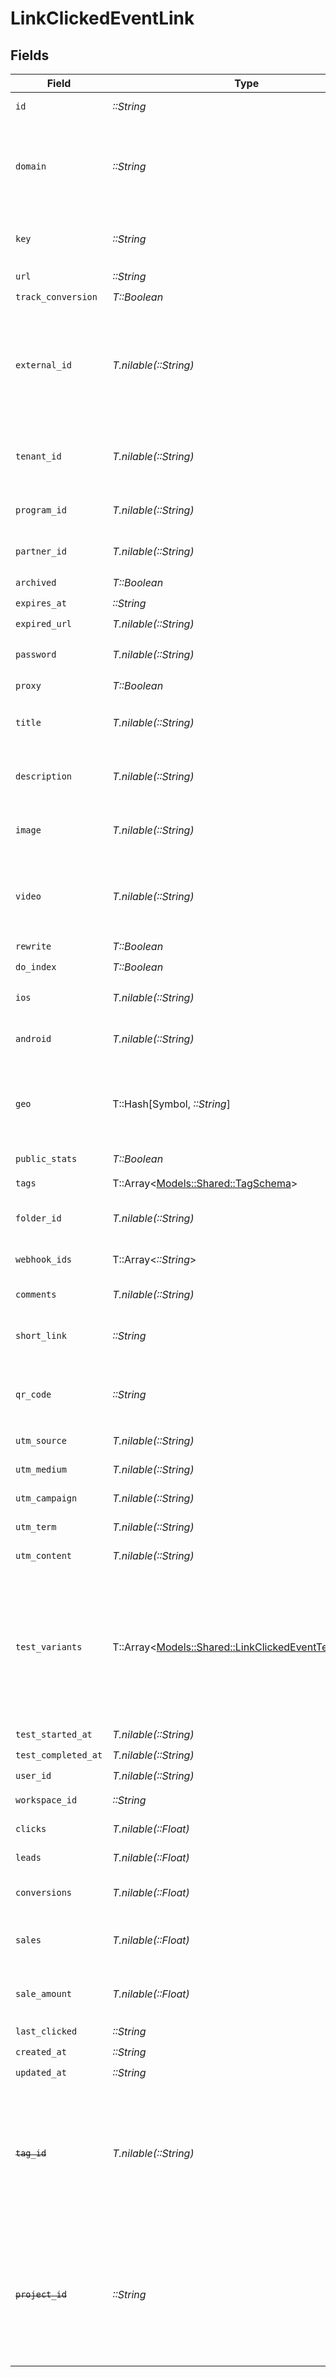 # LinkClickedEventLink


## Fields

| Field                                                                                                                                                                                                              | Type                                                                                                                                                                                                               | Required                                                                                                                                                                                                           | Description                                                                                                                                                                                                        | Example                                                                                                                                                                                                            |
| ------------------------------------------------------------------------------------------------------------------------------------------------------------------------------------------------------------------ | ------------------------------------------------------------------------------------------------------------------------------------------------------------------------------------------------------------------ | ------------------------------------------------------------------------------------------------------------------------------------------------------------------------------------------------------------------ | ------------------------------------------------------------------------------------------------------------------------------------------------------------------------------------------------------------------ | ------------------------------------------------------------------------------------------------------------------------------------------------------------------------------------------------------------------ |
| `id`                                                                                                                                                                                                               | *::String*                                                                                                                                                                                                         | :heavy_check_mark:                                                                                                                                                                                                 | The unique ID of the short link.                                                                                                                                                                                   |                                                                                                                                                                                                                    |
| `domain`                                                                                                                                                                                                           | *::String*                                                                                                                                                                                                         | :heavy_check_mark:                                                                                                                                                                                                 | The domain of the short link. If not provided, the primary domain for the workspace will be used (or `dub.sh` if the workspace has no domains).                                                                    |                                                                                                                                                                                                                    |
| `key`                                                                                                                                                                                                              | *::String*                                                                                                                                                                                                         | :heavy_check_mark:                                                                                                                                                                                                 | The short link slug. If not provided, a random 7-character slug will be generated.                                                                                                                                 |                                                                                                                                                                                                                    |
| `url`                                                                                                                                                                                                              | *::String*                                                                                                                                                                                                         | :heavy_check_mark:                                                                                                                                                                                                 | N/A                                                                                                                                                                                                                |                                                                                                                                                                                                                    |
| `track_conversion`                                                                                                                                                                                                 | *T::Boolean*                                                                                                                                                                                                       | :heavy_check_mark:                                                                                                                                                                                                 | N/A                                                                                                                                                                                                                |                                                                                                                                                                                                                    |
| `external_id`                                                                                                                                                                                                      | *T.nilable(::String)*                                                                                                                                                                                              | :heavy_check_mark:                                                                                                                                                                                                 | The ID of the link in your database. If set, it can be used to identify the link in future API requests (must be prefixed with 'ext_' when passed as a query parameter). This key is unique across your workspace. |                                                                                                                                                                                                                    |
| `tenant_id`                                                                                                                                                                                                        | *T.nilable(::String)*                                                                                                                                                                                              | :heavy_check_mark:                                                                                                                                                                                                 | The ID of the tenant that created the link inside your system. If set, it can be used to fetch all links for a tenant.                                                                                             |                                                                                                                                                                                                                    |
| `program_id`                                                                                                                                                                                                       | *T.nilable(::String)*                                                                                                                                                                                              | :heavy_check_mark:                                                                                                                                                                                                 | The ID of the program the short link is associated with.                                                                                                                                                           |                                                                                                                                                                                                                    |
| `partner_id`                                                                                                                                                                                                       | *T.nilable(::String)*                                                                                                                                                                                              | :heavy_check_mark:                                                                                                                                                                                                 | The ID of the partner the short link is associated with.                                                                                                                                                           |                                                                                                                                                                                                                    |
| `archived`                                                                                                                                                                                                         | *T::Boolean*                                                                                                                                                                                                       | :heavy_check_mark:                                                                                                                                                                                                 | N/A                                                                                                                                                                                                                |                                                                                                                                                                                                                    |
| `expires_at`                                                                                                                                                                                                       | *::String*                                                                                                                                                                                                         | :heavy_check_mark:                                                                                                                                                                                                 | N/A                                                                                                                                                                                                                |                                                                                                                                                                                                                    |
| `expired_url`                                                                                                                                                                                                      | *T.nilable(::String)*                                                                                                                                                                                              | :heavy_check_mark:                                                                                                                                                                                                 | N/A                                                                                                                                                                                                                |                                                                                                                                                                                                                    |
| `password`                                                                                                                                                                                                         | *T.nilable(::String)*                                                                                                                                                                                              | :heavy_check_mark:                                                                                                                                                                                                 | The password required to access the destination URL of the short link.                                                                                                                                             |                                                                                                                                                                                                                    |
| `proxy`                                                                                                                                                                                                            | *T::Boolean*                                                                                                                                                                                                       | :heavy_check_mark:                                                                                                                                                                                                 | N/A                                                                                                                                                                                                                |                                                                                                                                                                                                                    |
| `title`                                                                                                                                                                                                            | *T.nilable(::String)*                                                                                                                                                                                              | :heavy_check_mark:                                                                                                                                                                                                 | The title of the short link. Will be used for Custom Link Previews if `proxy` is true.                                                                                                                             |                                                                                                                                                                                                                    |
| `description`                                                                                                                                                                                                      | *T.nilable(::String)*                                                                                                                                                                                              | :heavy_check_mark:                                                                                                                                                                                                 | The description of the short link. Will be used for Custom Link Previews if `proxy` is true.                                                                                                                       |                                                                                                                                                                                                                    |
| `image`                                                                                                                                                                                                            | *T.nilable(::String)*                                                                                                                                                                                              | :heavy_check_mark:                                                                                                                                                                                                 | The image of the short link. Will be used for Custom Link Previews if `proxy` is true.                                                                                                                             |                                                                                                                                                                                                                    |
| `video`                                                                                                                                                                                                            | *T.nilable(::String)*                                                                                                                                                                                              | :heavy_check_mark:                                                                                                                                                                                                 | The custom link preview video (og:video). Will be used for Custom Link Previews if `proxy` is true. Learn more: https://d.to/og                                                                                    |                                                                                                                                                                                                                    |
| `rewrite`                                                                                                                                                                                                          | *T::Boolean*                                                                                                                                                                                                       | :heavy_check_mark:                                                                                                                                                                                                 | N/A                                                                                                                                                                                                                |                                                                                                                                                                                                                    |
| `do_index`                                                                                                                                                                                                         | *T::Boolean*                                                                                                                                                                                                       | :heavy_check_mark:                                                                                                                                                                                                 | N/A                                                                                                                                                                                                                |                                                                                                                                                                                                                    |
| `ios`                                                                                                                                                                                                              | *T.nilable(::String)*                                                                                                                                                                                              | :heavy_check_mark:                                                                                                                                                                                                 | The iOS destination URL for the short link for iOS device targeting.                                                                                                                                               |                                                                                                                                                                                                                    |
| `android`                                                                                                                                                                                                          | *T.nilable(::String)*                                                                                                                                                                                              | :heavy_check_mark:                                                                                                                                                                                                 | The Android destination URL for the short link for Android device targeting.                                                                                                                                       |                                                                                                                                                                                                                    |
| `geo`                                                                                                                                                                                                              | T::Hash[Symbol, *::String*]                                                                                                                                                                                        | :heavy_check_mark:                                                                                                                                                                                                 | Geo targeting information for the short link in JSON format `{[COUNTRY]: https://example.com }`. See https://d.to/geo for more information.                                                                        |                                                                                                                                                                                                                    |
| `public_stats`                                                                                                                                                                                                     | *T::Boolean*                                                                                                                                                                                                       | :heavy_check_mark:                                                                                                                                                                                                 | N/A                                                                                                                                                                                                                |                                                                                                                                                                                                                    |
| `tags`                                                                                                                                                                                                             | T::Array<[Models::Shared::TagSchema](../../models/shared/tagschema.md)>                                                                                                                                            | :heavy_check_mark:                                                                                                                                                                                                 | The tags assigned to the short link.                                                                                                                                                                               |                                                                                                                                                                                                                    |
| `folder_id`                                                                                                                                                                                                        | *T.nilable(::String)*                                                                                                                                                                                              | :heavy_check_mark:                                                                                                                                                                                                 | The unique ID of the folder assigned to the short link.                                                                                                                                                            |                                                                                                                                                                                                                    |
| `webhook_ids`                                                                                                                                                                                                      | T::Array<*::String*>                                                                                                                                                                                               | :heavy_check_mark:                                                                                                                                                                                                 | The IDs of the webhooks that the short link is associated with.                                                                                                                                                    |                                                                                                                                                                                                                    |
| `comments`                                                                                                                                                                                                         | *T.nilable(::String)*                                                                                                                                                                                              | :heavy_check_mark:                                                                                                                                                                                                 | The comments for the short link.                                                                                                                                                                                   |                                                                                                                                                                                                                    |
| `short_link`                                                                                                                                                                                                       | *::String*                                                                                                                                                                                                         | :heavy_check_mark:                                                                                                                                                                                                 | The full URL of the short link, including the https protocol (e.g. `https://dub.sh/try`).                                                                                                                          |                                                                                                                                                                                                                    |
| `qr_code`                                                                                                                                                                                                          | *::String*                                                                                                                                                                                                         | :heavy_check_mark:                                                                                                                                                                                                 | The full URL of the QR code for the short link (e.g. `https://api.dub.co/qr?url=https://dub.sh/try`).                                                                                                              |                                                                                                                                                                                                                    |
| `utm_source`                                                                                                                                                                                                       | *T.nilable(::String)*                                                                                                                                                                                              | :heavy_check_mark:                                                                                                                                                                                                 | The UTM source of the short link.                                                                                                                                                                                  |                                                                                                                                                                                                                    |
| `utm_medium`                                                                                                                                                                                                       | *T.nilable(::String)*                                                                                                                                                                                              | :heavy_check_mark:                                                                                                                                                                                                 | The UTM medium of the short link.                                                                                                                                                                                  |                                                                                                                                                                                                                    |
| `utm_campaign`                                                                                                                                                                                                     | *T.nilable(::String)*                                                                                                                                                                                              | :heavy_check_mark:                                                                                                                                                                                                 | The UTM campaign of the short link.                                                                                                                                                                                |                                                                                                                                                                                                                    |
| `utm_term`                                                                                                                                                                                                         | *T.nilable(::String)*                                                                                                                                                                                              | :heavy_check_mark:                                                                                                                                                                                                 | The UTM term of the short link.                                                                                                                                                                                    |                                                                                                                                                                                                                    |
| `utm_content`                                                                                                                                                                                                      | *T.nilable(::String)*                                                                                                                                                                                              | :heavy_check_mark:                                                                                                                                                                                                 | The UTM content of the short link.                                                                                                                                                                                 |                                                                                                                                                                                                                    |
| `test_variants`                                                                                                                                                                                                    | T::Array<[Models::Shared::LinkClickedEventTestVariants](../../models/shared/linkclickedeventtestvariants.md)>                                                                                                      | :heavy_minus_sign:                                                                                                                                                                                                 | An array of A/B test URLs and the percentage of traffic to send to each URL.                                                                                                                                       | [<br/>{<br/>"url": "https://example.com/variant-1",<br/>"percentage": 50<br/>},<br/>{<br/>"url": "https://example.com/variant-2",<br/>"percentage": 50<br/>}<br/>]                                                 |
| `test_started_at`                                                                                                                                                                                                  | *T.nilable(::String)*                                                                                                                                                                                              | :heavy_check_mark:                                                                                                                                                                                                 | N/A                                                                                                                                                                                                                |                                                                                                                                                                                                                    |
| `test_completed_at`                                                                                                                                                                                                | *T.nilable(::String)*                                                                                                                                                                                              | :heavy_check_mark:                                                                                                                                                                                                 | N/A                                                                                                                                                                                                                |                                                                                                                                                                                                                    |
| `user_id`                                                                                                                                                                                                          | *T.nilable(::String)*                                                                                                                                                                                              | :heavy_check_mark:                                                                                                                                                                                                 | N/A                                                                                                                                                                                                                |                                                                                                                                                                                                                    |
| `workspace_id`                                                                                                                                                                                                     | *::String*                                                                                                                                                                                                         | :heavy_check_mark:                                                                                                                                                                                                 | The workspace ID of the short link.                                                                                                                                                                                |                                                                                                                                                                                                                    |
| `clicks`                                                                                                                                                                                                           | *T.nilable(::Float)*                                                                                                                                                                                               | :heavy_minus_sign:                                                                                                                                                                                                 | The number of clicks on the short link.                                                                                                                                                                            |                                                                                                                                                                                                                    |
| `leads`                                                                                                                                                                                                            | *T.nilable(::Float)*                                                                                                                                                                                               | :heavy_minus_sign:                                                                                                                                                                                                 | The number of leads the short link has generated.                                                                                                                                                                  |                                                                                                                                                                                                                    |
| `conversions`                                                                                                                                                                                                      | *T.nilable(::Float)*                                                                                                                                                                                               | :heavy_minus_sign:                                                                                                                                                                                                 | The number of leads that converted to paying customers.                                                                                                                                                            |                                                                                                                                                                                                                    |
| `sales`                                                                                                                                                                                                            | *T.nilable(::Float)*                                                                                                                                                                                               | :heavy_minus_sign:                                                                                                                                                                                                 | The total number of sales (includes recurring sales) generated by the short link.                                                                                                                                  |                                                                                                                                                                                                                    |
| `sale_amount`                                                                                                                                                                                                      | *T.nilable(::Float)*                                                                                                                                                                                               | :heavy_minus_sign:                                                                                                                                                                                                 | The total dollar value of sales (in cents) generated by the short link.                                                                                                                                            |                                                                                                                                                                                                                    |
| `last_clicked`                                                                                                                                                                                                     | *::String*                                                                                                                                                                                                         | :heavy_check_mark:                                                                                                                                                                                                 | N/A                                                                                                                                                                                                                |                                                                                                                                                                                                                    |
| `created_at`                                                                                                                                                                                                       | *::String*                                                                                                                                                                                                         | :heavy_check_mark:                                                                                                                                                                                                 | N/A                                                                                                                                                                                                                |                                                                                                                                                                                                                    |
| `updated_at`                                                                                                                                                                                                       | *::String*                                                                                                                                                                                                         | :heavy_check_mark:                                                                                                                                                                                                 | N/A                                                                                                                                                                                                                |                                                                                                                                                                                                                    |
| ~~`tag_id`~~                                                                                                                                                                                                       | *T.nilable(::String)*                                                                                                                                                                                              | :heavy_check_mark:                                                                                                                                                                                                 | : warning: ** DEPRECATED **: This will be removed in a future release, please migrate away from it as soon as possible.<br/><br/>Deprecated: Use `tags` instead. The unique ID of the tag assigned to the short link. |                                                                                                                                                                                                                    |
| ~~`project_id`~~                                                                                                                                                                                                   | *::String*                                                                                                                                                                                                         | :heavy_check_mark:                                                                                                                                                                                                 | : warning: ** DEPRECATED **: This will be removed in a future release, please migrate away from it as soon as possible.<br/><br/>Deprecated: Use `workspaceId` instead. The project ID of the short link.          |                                                                                                                                                                                                                    |